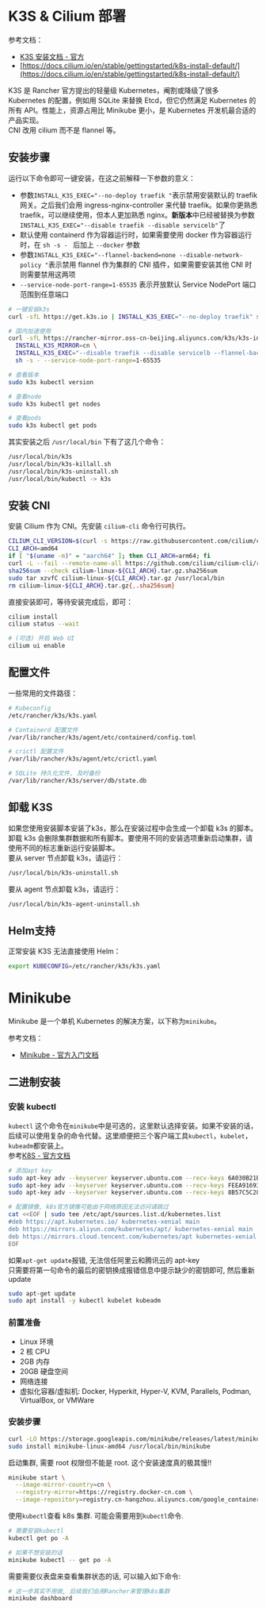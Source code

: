 
# K3S & Cilium 部署
参考文档：

- [K3S 安装文档 - 官方](https://docs.rancher.cn/docs/k3s/installation/install-options/_index)
- [https://docs.cilium.io/en/stable/gettingstarted/k8s-install-default/](https://docs.cilium.io/en/stable/gettingstarted/k8s-install-default/)

K3S 是 Rancher 官方提出的轻量级 Kubernetes，阉割或降级了很多 Kubernetes 的配置，例如用 SQLite 来替换 Etcd，但它仍然满足 Kubernetes 的所有 API。性能上，资源占用比 Minikube 更小，是 Kubernetes 开发机最合适的产品实现。<br />CNI 改用 cilium 而不是 flannel 等。

## 安装步骤
运行以下命令即可一键安装，在这之前解释一下参数的意义：

- 参数`INSTALL_K3S_EXEC="--no-deploy traefik "`表示禁用安装默认的 traefik 网关。之后我们会用 ingress-nginx-controller 来代替 traefik。如果你更熟悉 traefik，可以继续使用，但本人更加熟悉 nginx。**新版本**中已经被替换为参数 `INSTALL_K3S_EXEC="--disable traefik --disable servicelb"`了
- 默认使用 containerd 作为容器运行时，如果需要使用 docker 作为容器运行时，在 `sh -s - ` 后加上 `--docker` 参数
- 参数`INSTALL_K3S_EXEC="--flannel-backend=none --disable-network-policy "`表示禁用 flannel 作为集群的 CNI 插件，如果需要安装其他 CNI 时则需要禁用这两项
- `--service-node-port-range=1-65535` 表示开放默认 Service NodePort 端口范围到任意端口
```bash
# 一键安装k3s
curl -sfL https://get.k3s.io | INSTALL_K3S_EXEC="--no-deploy traefik" sh -s - --docker

# 国内加速使用
curl -sfL https://rancher-mirror.oss-cn-beijing.aliyuncs.com/k3s/k3s-install.sh | \
  INSTALL_K3S_MIRROR=cn \
  INSTALL_K3S_EXEC="--disable traefik --disable servicelb --flannel-backend=none --disable-network-policy " \
  sh -s - --service-node-port-range=1-65535
```
```bash
# 查看版本
sudo k3s kubectl version

# 查看node
sudo k3s kubectl get nodes

# 查看pods
sudo k3s kubectl get pods
```
其实安装之后 `/usr/local/bin` 下有了这几个命令：
```bash
/usr/local/bin/k3s
/usr/local/bin/k3s-killall.sh
/usr/local/bin/k3s-uninstall.sh
/usr/local/bin/kubectl -> k3s
```

## 安装 CNI
安装 Cilium 作为 CNI。先安装 `cilium-cli` 命令行可执行。
```bash
CILIUM_CLI_VERSION=$(curl -s https://raw.githubusercontent.com/cilium/cilium-cli/master/stable.txt)
CLI_ARCH=amd64
if [ "$(uname -m)" = "aarch64" ]; then CLI_ARCH=arm64; fi
curl -L --fail --remote-name-all https://github.com/cilium/cilium-cli/releases/download/${CILIUM_CLI_VERSION}/cilium-linux-${CLI_ARCH}.tar.gz{,.sha256sum}
sha256sum --check cilium-linux-${CLI_ARCH}.tar.gz.sha256sum
sudo tar xzvfC cilium-linux-${CLI_ARCH}.tar.gz /usr/local/bin
rm cilium-linux-${CLI_ARCH}.tar.gz{,.sha256sum}
```
直接安装即可，等待安装完成后，即可：
```bash
cilium install
cilium status --wait

# (可选) 开启 Web UI
cilium ui enable
```

## 配置文件
一些常用的文件路径：
```bash
# Kubeconfig
/etc/rancher/k3s/k3s.yaml

# Containerd 配置文件
/var/lib/rancher/k3s/agent/etc/containerd/config.toml

# crictl 配置文件
/var/lib/rancher/k3s/agent/etc/crictl.yaml

# SQLite 持久化文件, 及时备份
/var/lib/rancher/k3s/server/db/state.db
```

## 卸载 K3S
如果您使用安装脚本安装了k3s，那么在安装过程中会生成一个卸载 k3s 的脚本。卸载 k3s 会删除集群数据和所有脚本。要使用不同的安装选项重新启动集群，请使用不同的标志重新运行安装脚本。<br />要从 server 节点卸载 k3s，请运行：
```bash
/usr/local/bin/k3s-uninstall.sh
```
要从 agent 节点卸载 k3s，请运行：
```bash
/usr/local/bin/k3s-agent-uninstall.sh
```

## Helm支持
正常安装 K3S 无法直接使用 Helm：
```bash
export KUBECONFIG=/etc/rancher/k3s/k3s.yaml
```


# Minikube
Minikube 是一个单机 Kubernetes 的解决方案，以下称为`minikube`。

参考文档：

- [Minikube - 官方入门文档](https://minikube.sigs.k8s.io/docs/start/)

## 二进制安装

### 安装 kubectl

`kubectl` 这个命令在`minikube`中是可选的，这里默认选择安装。如果不安装的话，后续可以使用复杂的命令代替。这里顺便把三个客户端工具`kubectl`，`kubelet`，`kubeadm`都安装上。<br />参考[K8S - 官方文档](https://kubernetes.io/docs/setup/production-environment/tools/kubeadm/install-kubeadm/#before-you-begin)

```bash
# 添加apt key
sudo apt-key adv --keyserver keyserver.ubuntu.com --recv-keys 6A030B21BA07F4FB
sudo apt-key adv --keyserver keyserver.ubuntu.com --recv-keys FEEA9169307EA071
sudo apt-key adv --keyserver keyserver.ubuntu.com --recv-keys 8B57C5C2836F4BEB
```

```bash
# 配置镜像, k8s官方镜像可能由于网络原因无法访问请跳过
cat <<EOF | sudo tee /etc/apt/sources.list.d/kubernetes.list
#deb https://apt.kubernetes.io/ kubernetes-xenial main
deb https://mirrors.aliyun.com/kubernetes/apt/ kubernetes-xenial main
deb https://mirrors.cloud.tencent.com/kubernetes/apt kubernetes-xenial main
EOF
```

如果`apt-get update`报错, 无法信任阿里云和腾讯云的 apt-key<br />只需要将第一句命令的最后的密钥换成报错信息中提示缺少的密钥即可, 然后重新 update

```bash
sudo apt-get update
sudo apt install -y kubectl kubelet kubeadm
```


### 前置准备

- Linux 环境
- 2 核 CPU
- 2GB 内存
- 20GB 硬盘空间
- 网络连接
- 虚拟化容器/虚拟机: Docker, Hyperkit, Hyper-V, KVM, Parallels, Podman, VirtualBox, or VMWare


### 安装步骤

```bash
curl -LO https://storage.googleapis.com/minikube/releases/latest/minikube-linux-amd64
sudo install minikube-linux-amd64 /usr/local/bin/minikube
```

启动集群, 需要 root 权限但不能是 root. 这个安装速度真的极其慢!!

```bash
minikube start \
  --image-mirror-country=cn \
  --registry-mirror=https://registry.docker-cn.com \
  --image-repository=registry.cn-hangzhou.aliyuncs.com/google_containers
```

使用`kubectl`查看 k8s 集群. 可能会需要用到`kubectl`命令.

```bash
# 需要安装kubectl
kubectl get po -A

# 如果不想安装的话
minikube kubectl -- get po -A
```

需要需要仪表盘来查看集群状态的话, 可以输入如下命令:

```bash
# 这一步其实不用做, 后续我们会用Rancher来管理k8s集群
minikube dashboard
```
